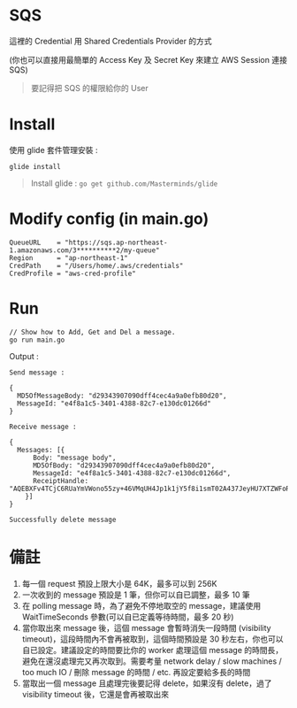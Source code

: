 # SQS

這裡的 Credential 用 Shared Credentials Provider 的方式

(你也可以直接用最簡單的 Access Key 及 Secret Key 來建立 AWS Session 連接 SQS)

> 要記得把 SQS 的權限給你的 User

# Install

使用 glide 套件管理安裝 :

    glide install

> Install glide : `go get github.com/Masterminds/glide`

# Modify config (in main.go)

    QueueURL    = "https://sqs.ap-northeast-1.amazonaws.com/3**********2/my-queue"
    Region      = "ap-northeast-1"
    CredPath    = "/Users/home/.aws/credentials"
    CredProfile = "aws-cred-profile"

# Run

    // Show how to Add, Get and Del a message.
    go run main.go

Output :

    Send message :

    {
      MD5OfMessageBody: "d29343907090dff4cec4a9a0efb80d20",
      MessageId: "e4f8a1c5-3401-4388-82c7-e130dc01266d"
    }

    Receive message :

    {
      Messages: [{
          Body: "message body",
          MD5OfBody: "d29343907090dff4cec4a9a0efb80d20",
          MessageId: "e4f8a1c5-3401-4388-82c7-e130dc01266d",
          ReceiptHandle: "AQEBXFv4TCjC6RUaYmVWono55zy+46VMqUH4Jp1k1jY5f8i1smT02A437JeyHU7XTZWFoRjIFlDukVpb4Dzxdwn8dkHqmn+vTCfq8YLB43g5AWVFdFgCprXS2yxM11wm4NrYZvvUhqgIq3wH6CPUKzAzQDFGjYmYho2hmYBohmjT4HsgvOGQbMPC5js0XaQKM71dK31A3uF/6UFnyDPgwr74VRIUHuCuKcD1PwdvcDtG/HaCVAYjDbkxXRgnnU7fhaHMDP+hTd1y0+VI5Fwyn9bxGmCSyVoxwceBXzuIItjZAPFQjIRKoRPxI28NXvBOKS9hUSIEToDq6feE3wsYfDvztuQUEnsyG8jpes2i+rrzZ18MRYJRJbjaFZrsicS3skIoHDuZ1XyshIt8IULOiZwLmg=="
        }]
    }

    Successfully delete message

# 備註

1. 每一個 request 預設上限大小是 64K，最多可以到 256K
2. 一次收到的 message 預設是 1 筆，但你可以自已調整，最多 10 筆
3. 在 polling message 時，為了避免不停地取空的 message，建議使用 WaitTimeSeconds 參數(可以自已定義等待時間，最多 20 秒)
4. 當你取出來 message 後，這個 message 會暫時消失一段時間 (visibility timeout)，這段時間內不會再被取到，這個時間預設是 30 秒左右，你也可以自已設定。建議設定的時間要比你的 worker 處理這個 message 的時間長，避免在還沒處理完又再次取到。需要考量 network delay / slow machines / too much IO / 刪除 message 的時間 / etc. 再設定要給多長的時間
5. 當取出一個 message 且處理完後要記得 delete，如果沒有 delete，過了 visibility timeout 後，它還是會再被取出來
